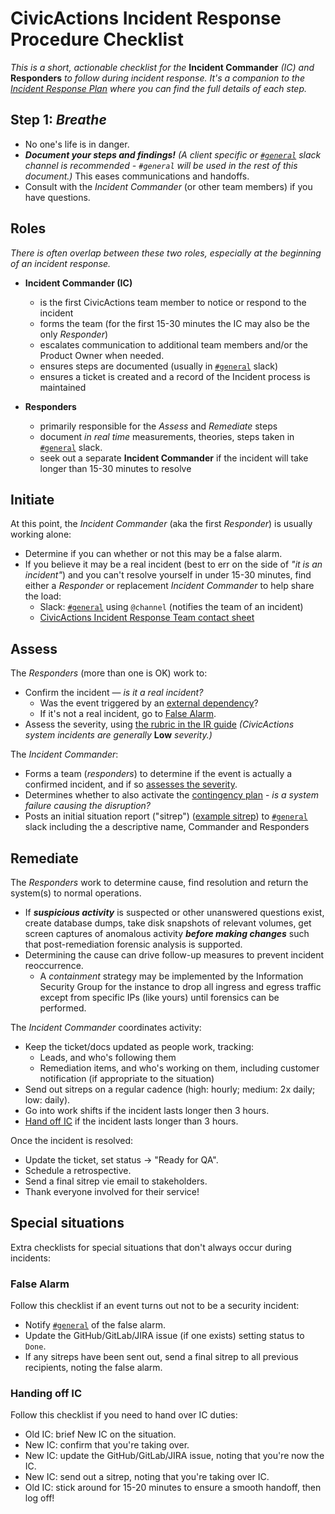 # CivicActions Incident Response Procedure Checklist

*This is a short, actionable checklist for the* **Incident Commander** *(IC) and* **Responders** *to follow during incident response. It's a companion to the [Incident Response Plan](incident-response-plan.md) where you can find the full details of each step.*

## Step 1: *Breathe*

*   No one's life is in danger.
*   ***Document your steps and findings!*** *(A client specific or [`#general`](https://civicactions.slack.com/messages/general/) slack channel is recommended - `#general` will be used in the rest of this document.)* This eases communications and handoffs.
*   Consult with the *Incident Commander* (or other team members) if you have questions.

## Roles

*There is often overlap between these two roles, especially at the beginning of an incident response.*

*   **Incident Commander (IC)**

    *   is the first CivicActions team member to notice or respond to the incident
    *   forms the team (for the first 15-30 minutes the IC may also be the only *Responder*)
    *   escalates communication to additional team members and/or the Product Owner when needed.
    *   ensures steps are documented (usually in [`#general`](https://civicactions.slack.com/messages/general/) slack)
    *   ensures a ticket is created and a record of the Incident process is maintained

*   **Responders**
    *   primarily responsible for the *Assess* and *Remediate* steps
    *   document *in real time* measurements, theories, steps taken in [`#general`](https://civicactions.slack.com/messages/general/) slack.
    *   seek out a separate **Incident Commander** if the incident will take longer than 15-30 minutes to resolve

## Initiate

At this point, the *Incident Commander* (aka the first *Responder*) is usually working alone:

*   Determine if you can whether or not this may be a false alarm.
*   If you believe it may be a real incident (best to err on the side of *"it is an incident"*) and you can't resolve yourself in under 15-30 minutes, find either a *Responder* or replacement *Incident Commander* to help share the load:
    *   Slack: [`#general`](https://civicactions.slack.com/messages/general/) using `@channel` (notifies the team of an incident)
    *   [CivicActions Incident Response Team contact sheet](https://drive.google.com/open?id=1P9TePYm2Gkly8EjxCzA2EmlTjUIBypE7-CbCZrRN1EA)

## Assess

The *Responders* (more than one is OK) work to:

*   Confirm the incident — *is it a real incident?*
    *   Was the event triggered by an [external dependency](contingency-plan.md#external-dependencies)?
    *   If it's not a real incident, go to [False Alarm](#false-alarm).
*   Assess the severity, using [the rubric in the IR guide](incident-response-plan.md#incident-severities) *(CivicActions system incidents are generally* **Low** *severity.)*

The *Incident Commander*:

*   Forms a team (*responders*) to determine if the event is actually a confirmed incident, and if so [assesses the severity](incident-response-plan.md#incident-severities).
*   Determines whether to also activate the [contingency plan](contingency-plan.md) - *is a system failure causing the disruption?*
*   Posts an initial situation report ("sitrep") ([example sitrep](incident-response-plan.md#assess)) to [`#general`](https://civicactions.slack.com/messages/general/) slack including the a descriptive name, Commander and Responders

## Remediate

The *Responders* work to determine cause, find resolution and return the system(s) to normal operations.

*   If ***suspicious activity*** is suspected or other unanswered questions exist, create database dumps, take disk snapshots of relevant volumes, get screen captures of anomalous activity ***before making changes*** such that post-remediation forensic analysis is supported.
*   Determining the cause can drive follow-up measures to prevent incident reoccurrence.
    *   A *containment* strategy may be implemented by the Information Security Group for the instance to drop all ingress and egress traffic except from specific IPs (like yours) until forensics can be performed.

The *Incident Commander* coordinates activity:

*   Keep the ticket/docs updated as people work, tracking:
    *   Leads, and who's following them
    *   Remediation items, and who's working on them, including customer notification (if appropriate to the situation)
*   Send out sitreps on a regular cadence (high: hourly; medium: 2x daily; low: daily).
*   Go into work shifts if the incident lasts longer then 3 hours.
*   [Hand off IC](#handing-off-ic) if the incident lasts longer than 3 hours.

Once the incident is resolved:

*   Update the ticket, set status → "Ready for QA".
*   Schedule a retrospective.
*   Send a final sitrep vie email to stakeholders.
*   Thank everyone involved for their service!

## Special situations

Extra checklists for special situations that don't always occur during incidents:

### False Alarm

Follow this checklist if an event turns out not to be a security incident:

*   Notify [`#general`](https://civicactions.slack.com/messages/general/) of the false alarm.
*   Update the GitHub/GitLab/JIRA issue (if one exists) setting status to `Done`.
*   If any sitreps have been sent out, send a final sitrep to all previous recipients, noting the false alarm.

### Handing off IC

Follow this checklist if you need to hand over IC duties:

*   Old IC: brief New IC on the situation.
*   New IC: confirm that you're taking over.
*   New IC: update the GitHub/GitLab/JIRA issue, noting that you're now the IC.
*   New IC: send out a sitrep, noting that you're taking over IC.
*   Old IC: stick around for 15-20 minutes to ensure a smooth handoff, then log off!
